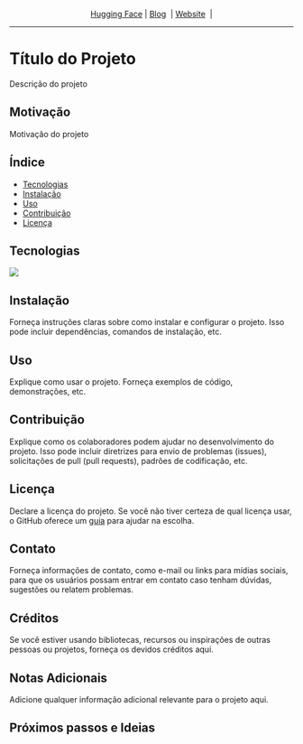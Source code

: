 <!-- Heade -->
<p align="center">
        <a href="">Hugging Face</a> |
        <a href="">Blog</a>&nbsp |  
        <a href="">Website</a>&nbsp | 
</p>

---

# Título do Projeto

Descrição do projeto

## Motivação
Motivação do projeto

## Índice
- [Tecnologias](#Tecnologias)
- [Instalação](#instalação)
- [Uso](#uso)
- [Contribuição](#contribuição)
- [Licença](#licença)

## Tecnologias
<img src="https://skillicons.dev/icons?i=python&perline=14" />

## Instalação
Forneça instruções claras sobre como instalar e configurar o projeto. Isso pode incluir dependências, comandos de instalação, etc.

## Uso
Explique como usar o projeto. Forneça exemplos de código, demonstrações, etc.

## Contribuição
Explique como os colaboradores podem ajudar no desenvolvimento do projeto. Isso pode incluir diretrizes para envio de problemas (issues), solicitações de pull (pull requests), padrões de codificação, etc.

## Licença
Declare a licença do projeto. Se você não tiver certeza de qual licença usar, o GitHub oferece um [guia](https://choosealicense.com/) para ajudar na escolha.

## Contato
Forneça informações de contato, como e-mail ou links para mídias sociais, para que os usuários possam entrar em contato caso tenham dúvidas, sugestões ou relatem problemas.

## Créditos
Se você estiver usando bibliotecas, recursos ou inspirações de outras pessoas ou projetos, forneça os devidos créditos aqui.

## Notas Adicionais
Adicione qualquer informação adicional relevante para o projeto aqui.

## Próximos passos e Ideias
